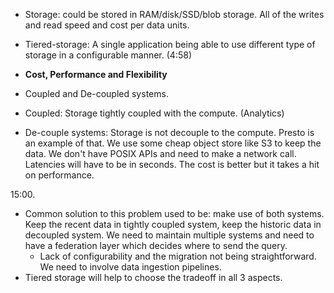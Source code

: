 * Storage: could be stored in RAM/disk/SSD/blob storage. All of the writes and read speed and cost per data units. 
* Tiered-storage: A single application being able to use different type of storage in a configurable manner. (4:58)

* **Cost, Performance and Flexibility**

* Coupled and De-coupled systems.
* Coupled: Storage tightly coupled with the compute. (Analytics)
* De-couple systems: Storage is not decouple to the compute.  Presto is an example of that. We use some cheap object store like S3 to keep the data. We don't have POSIX APIs and need to make a network call. Latencies will have to be in seconds. The cost is better but it takes a hit on performance.

15:00.
* Common solution to this problem used to be: make use of both systems. Keep the recent data in tightly coupled system, keep the historic data in decoupled system. We need to maintain multiple systems and need to have a federation layer which decides where to send the query.
    * Lack of configurability and the migration not being straightforward. We need to involve data ingestion pipelines.
* Tiered storage will help to choose the tradeoff in all 3 aspects. 
